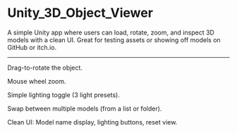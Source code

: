 # Unity_3D_Object_Viewer
A simple Unity app where users can load, rotate, zoom, and inspect 3D models with a clean UI. Great for testing assets or showing off models on GitHub or itch.io.
________________________________________________________________________________
Drag-to-rotate the object.

Mouse wheel zoom.

Simple lighting toggle (3 light presets).

Swap between multiple models (from a list or folder).

Clean UI: Model name display, lighting buttons, reset view.

